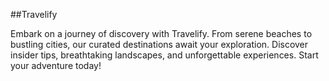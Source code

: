 ##Travelify

 Embark on a journey of discovery with Travelify. From serene beaches to bustling cities,
our curated destinations await your exploration. Discover insider tips, breathtaking landscapes,
and unforgettable experiences. Start your adventure today!
